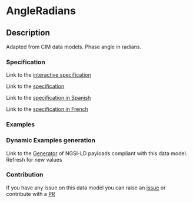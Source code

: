# AngleRadians

## Description 

Adapted from CIM data models. Phase angle in radians.
### Specification

Link to the [interactive specification](https://swagger.lab.fiware.org/?url=https://smart-data-models.github.io/dataModel.EnergyCIM/AngleRadians/swagger.yaml)

Link to the [specification](https://smart-data-models.github.io/dataModel.EnergyCIM/AngleRadians/doc/spec.md)

Link to the [specification in Spanish](https://smart-data-models.github.io/dataModel.EnergyCIM/AngleRadians/doc/spec_ES.md)

Link to the [specification in French](https://smart-data-models.github.io/dataModel.EnergyCIM/AngleRadians/doc/spec_FR.md)
### Examples
### Dynamic Examples generation

Link to the [Generator](https://smartdatamodels.org/extra/ngsi-ld_generator_v0.91.php?schemaUrl=https://raw.githubusercontent.com/smart-data-models/dataModel.EnergyCIM/master/AngleRadians/schema.json&email=info@smartdatamodels.org) of NGSI-LD payloads compliant with this data model. Refresh for new values
### Contribution

 If you have any issue on this data model you can raise an [issue](https://github.com/smart-data-models/dataModel.EnergyCIM/issues)  or contribute with a [PR](https://github.com/smart-data-models/dataModel.EnergyCIM/pulls)